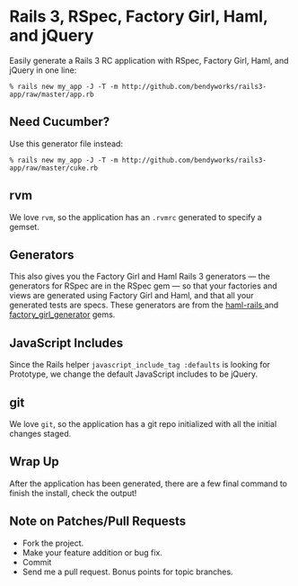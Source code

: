Rails 3, RSpec, Factory Girl, Haml, and jQuery
==============================================

Easily generate a Rails 3 RC application with RSpec, Factory Girl, Haml, and
jQuery in one line:

    % rails new my_app -J -T -m http://github.com/bendyworks/rails3-app/raw/master/app.rb

## Need Cucumber?

Use this generator file instead:

    % rails new my_app -J -T -m http://github.com/bendyworks/rails3-app/raw/master/cuke.rb

rvm
---

We love `rvm`, so the application has an `.rvmrc` generated to specify a gemset.

Generators
----------

This also gives you the Factory Girl and Haml Rails 3 generators &mdash; the
generators for RSpec are in the RSpec gem &mdash; so that your factories and
views are generated using Factory Girl and Haml, and that all your generated
tests are specs. These generators are from the [ haml-rails
](http://github.com/indirect/haml-rails) and [factory_girl_generator](http://github.com/leshill/factory_girl_generator) gems.

JavaScript Includes
-------------------

Since the Rails helper `javascript_include_tag :defaults` is looking for
Prototype, we change the default JavaScript includes to be jQuery.

git
---

We love `git`, so the application has a git repo initialized with all the initial changes staged.

Wrap Up
-------

After the application has been generated, there are a few final command to finish the install, check the output!

Note on Patches/Pull Requests
-----------------------------

* Fork the project.
* Make your feature addition or bug fix.
* Commit
* Send me a pull request. Bonus points for topic branches.
